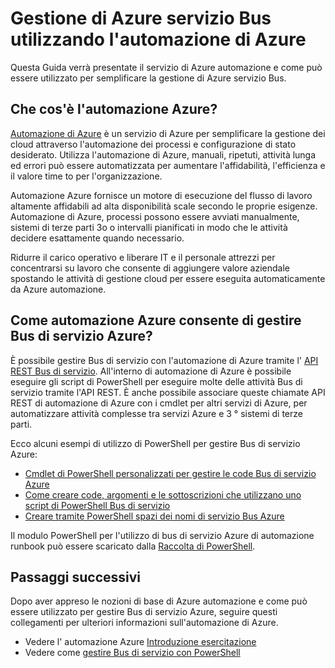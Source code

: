 <properties
    pageTitle="Gestire Bus di servizio Azure utilizzando l'automazione di Azure | Microsoft Azure"
    description="Informazioni su come utilizzare il servizio di automazione di Azure per gestire Bus di servizio Azure."
    services="service-bus, automation"
    documentationCenter=""
    authors="mgoedtel"
    manager="jwhit"
    editor=""/>

<tags
    ms.service="service-bus"
    ms.workload="na"
    ms.tgt_pltfrm="na"
    ms.devlang="na"
    ms.topic="article"
    ms.date="07/29/2016"
    ms.author="magoedte;csand"/>

# <a name="managing-azure-service-bus-using-azure-automation"></a>Gestione di Azure servizio Bus utilizzando l'automazione di Azure

Questa Guida verrà presentate il servizio di Azure automazione e come può essere utilizzato per semplificare la gestione di Azure servizio Bus.

## <a name="what-is-azure-automation"></a>Che cos'è l'automazione Azure?

[Automazione di Azure](../automation/automation-intro.md) è un servizio di Azure per semplificare la gestione dei cloud attraverso l'automazione dei processi e configurazione di stato desiderato. Utilizza l'automazione di Azure, manuali, ripetuti, attività lunga ed errori può essere automatizzata per aumentare l'affidabilità, l'efficienza e il valore time to per l'organizzazione.

Automazione Azure fornisce un motore di esecuzione del flusso di lavoro altamente affidabili ad alta disponibilità scale secondo le proprie esigenze. Automazione di Azure, processi possono essere avviati manualmente, sistemi di terze parti 3o o intervalli pianificati in modo che le attività decidere esattamente quando necessario.

Ridurre il carico operativo e liberare IT e il personale attrezzi per concentrarsi su lavoro che consente di aggiungere valore aziendale spostando le attività di gestione cloud per essere eseguita automaticamente da Azure automazione.

## <a name="how-can-azure-automation-help-manage-azure-service-bus"></a>Come automazione Azure consente di gestire Bus di servizio Azure?

È possibile gestire Bus di servizio con l'automazione di Azure tramite l' [API REST Bus di servizio](https://msdn.microsoft.com/library/azure/mt639375.aspx). All'interno di automazione di Azure è possibile eseguire gli script di PowerShell per eseguire molte delle attività Bus di servizio tramite l'API REST. È anche possibile associare queste chiamate API REST di automazione di Azure con i cmdlet per altri servizi di Azure, per automatizzare attività complesse tra servizi Azure e 3 ° sistemi di terze parti.

Ecco alcuni esempi di utilizzo di PowerShell per gestire Bus di servizio Azure:

* [Cmdlet di PowerShell personalizzati per gestire le code Bus di servizio Azure](https://blogs.technet.microsoft.com/uktechnet/2014/12/04/sample-of-custom-powershell-cmdlets-to-manage-azure-servicebus-queues)
* [Come creare code, argomenti e le sottoscrizioni che utilizzano uno script di PowerShell Bus di servizio](http://blogs.msdn.com/b/paolos/archive/2014/12/02/how-to-create-a-service-bus-queues-topics-and-subscriptions-using-a-powershell-script.aspx)
* [Creare tramite PowerShell spazi dei nomi di servizio Bus Azure](http://buildazure.com/2015/09/24/create-azure-service-bus-namespaces-using-powershell-and-x-plat-cli/)

Il modulo PowerShell per l'utilizzo di bus di servizio Azure di automazione runbook può essere scaricato dalla [Raccolta di PowerShell](https://www.powershellgallery.com/packages/AzureServiceBusCreation/1.0).


## <a name="next-steps"></a>Passaggi successivi

Dopo aver appreso le nozioni di base di Azure automazione e come può essere utilizzato per gestire Bus di servizio Azure, seguire questi collegamenti per ulteriori informazioni sull'automazione di Azure.

* Vedere l' automazione Azure [Introduzione esercitazione](../automation/automation-first-runbook-graphical.md)
* Vedere come [gestire Bus di servizio con PowerShell](service-bus-powershell-how-to-provision.md)

